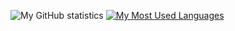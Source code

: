 ![My GitHub statistics](https://github-readme-stats.vercel.app/api?username=P3tray&count_private=true&show_icons=true&theme=synthwave)
[![My Most Used Languages](https://github-readme-stats.vercel.app/api/top-langs/?username=anuraghazra)](https://github.com/anuraghazra/github-readme-stats)
